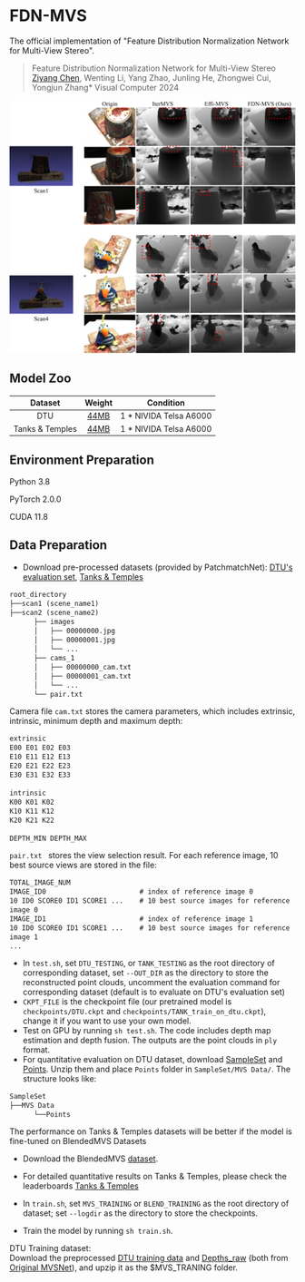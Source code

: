 # FDN-MVS
The official implementation of "Feature Distribution Normalization Network for Multi-View Stereo".

> Feature Distribution Normalization Network for Multi-View Stereo
> [Ziyang Chen](https://orcid.org/0000-0002-9361-0240), Wenting Li, Yang Zhao, Junling He, Zhongwei Cui, Yongjun Zhang* 
> Visual Computer 2024

<div align="center">
  <img width="1600", src="./dtu.jpg">
</div>

## Model Zoo
|  Dataset   | Weight  |  Condition  |
|  :----:  | :----:  |:----:  |
|  DTU  | <a href="https://github.com/ZYangChen/FDN-MVS/releases/download/checkpoints/DTU.ckpt">44MB</a>  | 1 * NIVIDA Telsa A6000  |
|  Tanks & Temples  | <a href="https://github.com/ZYangChen/FDN-MVS/releases/download/checkpoints/TanksTemples.ckpt">44MB</a>  | 1 * NIVIDA Telsa A6000  |

## Environment Preparation
Python 3.8

PyTorch 2.0.0

CUDA 11.8

## Data Preparation

* Download pre-processed datasets (provided by PatchmatchNet): [DTU's evaluation set](https://drive.google.com/file/d/1jN8yEQX0a-S22XwUjISM8xSJD39pFLL_/view?usp=sharing), [Tanks & Temples](https://drive.google.com/file/d/1gAfmeoGNEFl9dL4QcAU4kF0BAyTd-r8Z/view?usp=sharing)
```
root_directory
├──scan1 (scene_name1)
├──scan2 (scene_name2) 
      ├── images                 
      │   ├── 00000000.jpg       
      │   ├── 00000001.jpg       
      │   └── ...                
      ├── cams_1                   
      │   ├── 00000000_cam.txt   
      │   ├── 00000001_cam.txt   
      │   └── ...                
      └── pair.txt  
```

Camera file ``cam.txt`` stores the camera parameters, which includes extrinsic, intrinsic, minimum depth and maximum depth:
```
extrinsic
E00 E01 E02 E03
E10 E11 E12 E13
E20 E21 E22 E23
E30 E31 E32 E33

intrinsic
K00 K01 K02
K10 K11 K12
K20 K21 K22

DEPTH_MIN DEPTH_MAX 
```
``pair.txt `` stores the view selection result. For each reference image, 10 best source views are stored in the file:
```
TOTAL_IMAGE_NUM
IMAGE_ID0                       # index of reference image 0 
10 ID0 SCORE0 ID1 SCORE1 ...    # 10 best source images for reference image 0 
IMAGE_ID1                       # index of reference image 1
10 ID0 SCORE0 ID1 SCORE1 ...    # 10 best source images for reference image 1 
...
``` 

* In ``test.sh``, set `DTU_TESTING`, or `TANK_TESTING` as the root directory of corresponding dataset, set `--OUT_DIR` as the directory to store the reconstructed point clouds, uncomment the evaluation command for corresponding dataset (default is to evaluate on DTU's evaluation set)
* `CKPT_FILE` is the checkpoint file (our pretrained model is `checkpoints/DTU.ckpt` and `checkpoints/TANK_train_on_dtu.ckpt`), change it if you want to use your own model. 
* Test on GPU by running `sh test.sh`. The code includes depth map estimation and depth fusion. The outputs are the point clouds in `ply` format. 
* For quantitative evaluation on DTU dataset, download [SampleSet](http://roboimagedata.compute.dtu.dk/?page_id=36) and [Points](http://roboimagedata.compute.dtu.dk/?page_id=36). Unzip them and place `Points` folder in `SampleSet/MVS Data/`. The structure looks like:
```
SampleSet
├──MVS Data
      └──Points
```

The performance on Tanks & Temples datasets will be better if the model is fine-tuned on BlendedMVS Datasets

* Download the BlendedMVS [dataset](https://1drv.ms/u/s!Ag8Dbz2Aqc81gVDgxb8MDGgoV74S?e=hJKlvV).

* For detailed quantitative results on Tanks & Temples, please check the leaderboards [Tanks & Temples](https://www.tanksandtemples.org/leaderboard/AdvancedF/)

* In ``train.sh``, set `MVS_TRAINING` or `BLEND_TRAINING` as the root directory of dataset; set `--logdir` as the directory to store the checkpoints. 
* Train the model by running `sh train.sh`.

DTU Training dataset:  
Download the preprocessed [DTU training data](https://drive.google.com/file/d/1eDjh-_bxKKnEuz5h-HXS7EDJn59clx6V/view)
 and [Depths_raw](https://virutalbuy-public.oss-cn-hangzhou.aliyuncs.com/share/cascade-stereo/CasMVSNet/dtu_data/dtu_train_hr/Depths_raw.zip) 
 (both from [Original MVSNet](https://github.com/YoYo000/MVSNet)), and upzip it as the $MVS_TRANING  folder.

